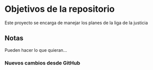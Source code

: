 # Objetivos de la repositorio

Este proyecto se encarga de manejar los planes de la liga de la justicia


## Notas
Pueden hacer lo que quieran...


### Nuevos cambios desde GitHub
